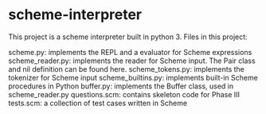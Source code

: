 # scheme-interpreter
This project is a scheme interpreter built in python 3.
Files in this project:

scheme.py: implements the REPL and a evaluator for Scheme expressions
scheme_reader.py: implements the reader for Scheme input. The Pair class and nil definition can be found here.
scheme_tokens.py: implements the tokenizer for Scheme input
scheme_builtins.py: implements built-in Scheme procedures in Python
buffer.py: implements the Buffer class, used in scheme_reader.py
questions.scm: contains skeleton code for Phase III
tests.scm: a collection of test cases written in Scheme
